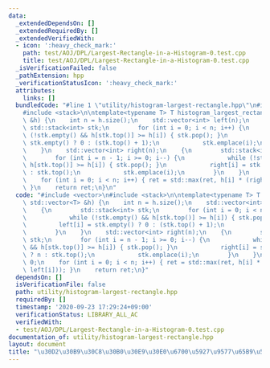 ```yaml
---
data:
  _extendedDependsOn: []
  _extendedRequiredBy: []
  _extendedVerifiedWith:
  - icon: ':heavy_check_mark:'
    path: test/AOJ/DPL/Largest-Rectangle-in-a-Histogram-0.test.cpp
    title: test/AOJ/DPL/Largest-Rectangle-in-a-Histogram-0.test.cpp
  _isVerificationFailed: false
  _pathExtension: hpp
  _verificationStatusIcon: ':heavy_check_mark:'
  attributes:
    links: []
  bundledCode: "#line 1 \"utility/histogram-largest-rectangle.hpp\"\n#include <vector>\n\
    #include <stack>\n\ntemplate<typename T> T histogram_largest_rectangle(const std::vector<T>\
    \ &h) {\n    int n = h.size();\n    std::vector<int> left(n);\n    {\n       \
    \ std::stack<int> stk;\n        for (int i = 0; i < n; i++) {\n            while\
    \ (!stk.empty() && h[stk.top()] >= h[i]) { stk.pop(); }\n            left[i] =\
    \ stk.empty() ? 0 : (stk.top() + 1);\n            stk.emplace(i);\n        }\n\
    \    }\n    std::vector<int> right(n);\n    {\n        std::stack<int> stk;\n\
    \        for (int i = n - 1; i >= 0; i--) {\n            while (!stk.empty() &&\
    \ h[stk.top()] >= h[i]) { stk.pop(); }\n            right[i] = stk.empty() ? n\
    \ : stk.top();\n            stk.emplace(i);\n        }\n    }\n    T ret = 0;\n\
    \    for (int i = 0; i < n; i++) { ret = std::max(ret, h[i] * (right[i] - left[i]));\
    \ }\n    return ret;\n}\n"
  code: "#include <vector>\n#include <stack>\n\ntemplate<typename T> T histogram_largest_rectangle(const\
    \ std::vector<T> &h) {\n    int n = h.size();\n    std::vector<int> left(n);\n\
    \    {\n        std::stack<int> stk;\n        for (int i = 0; i < n; i++) {\n\
    \            while (!stk.empty() && h[stk.top()] >= h[i]) { stk.pop(); }\n   \
    \         left[i] = stk.empty() ? 0 : (stk.top() + 1);\n            stk.emplace(i);\n\
    \        }\n    }\n    std::vector<int> right(n);\n    {\n        std::stack<int>\
    \ stk;\n        for (int i = n - 1; i >= 0; i--) {\n            while (!stk.empty()\
    \ && h[stk.top()] >= h[i]) { stk.pop(); }\n            right[i] = stk.empty()\
    \ ? n : stk.top();\n            stk.emplace(i);\n        }\n    }\n    T ret =\
    \ 0;\n    for (int i = 0; i < n; i++) { ret = std::max(ret, h[i] * (right[i] -\
    \ left[i])); }\n    return ret;\n}"
  dependsOn: []
  isVerificationFile: false
  path: utility/histogram-largest-rectangle.hpp
  requiredBy: []
  timestamp: '2020-09-23 17:29:24+09:00'
  verificationStatus: LIBRARY_ALL_AC
  verifiedWith:
  - test/AOJ/DPL/Largest-Rectangle-in-a-Histogram-0.test.cpp
documentation_of: utility/histogram-largest-rectangle.hpp
layout: document
title: "\u30D2\u30B9\u30C8\u30B0\u30E9\u30E0\u6700\u5927\u9577\u65B9\u5F62"
---
```


